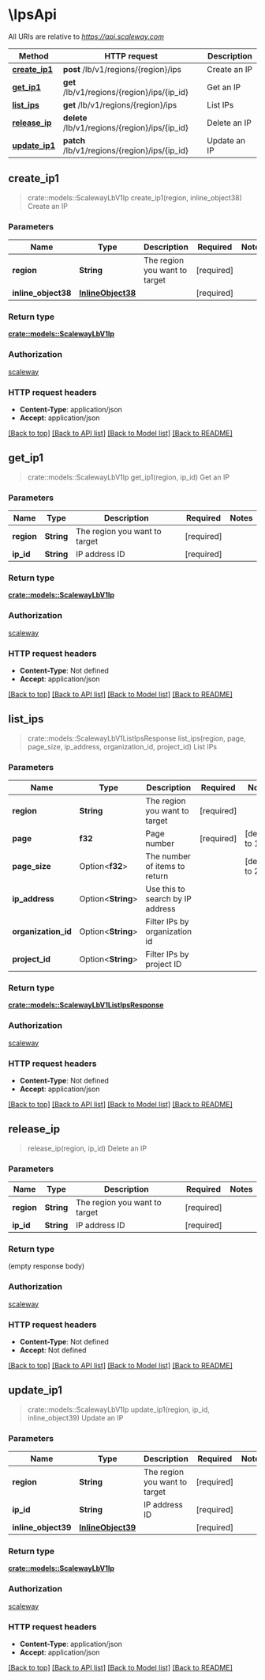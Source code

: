 # \IpsApi

All URIs are relative to *https://api.scaleway.com*

Method | HTTP request | Description
------------- | ------------- | -------------
[**create_ip1**](IpsApi.md#create_ip1) | **post** /lb/v1/regions/{region}/ips | Create an IP
[**get_ip1**](IpsApi.md#get_ip1) | **get** /lb/v1/regions/{region}/ips/{ip_id} | Get an IP
[**list_ips**](IpsApi.md#list_ips) | **get** /lb/v1/regions/{region}/ips | List IPs
[**release_ip**](IpsApi.md#release_ip) | **delete** /lb/v1/regions/{region}/ips/{ip_id} | Delete an IP
[**update_ip1**](IpsApi.md#update_ip1) | **patch** /lb/v1/regions/{region}/ips/{ip_id} | Update an IP



## create_ip1

> crate::models::ScalewayLbV1Ip create_ip1(region, inline_object38)
Create an IP

### Parameters


Name | Type | Description  | Required | Notes
------------- | ------------- | ------------- | ------------- | -------------
**region** | **String** | The region you want to target | [required] |
**inline_object38** | [**InlineObject38**](InlineObject38.md) |  | [required] |

### Return type

[**crate::models::ScalewayLbV1Ip**](scaleway.lb.v1.Ip.md)

### Authorization

[scaleway](../README.md#scaleway)

### HTTP request headers

- **Content-Type**: application/json
- **Accept**: application/json

[[Back to top]](#) [[Back to API list]](../README.md#documentation-for-api-endpoints) [[Back to Model list]](../README.md#documentation-for-models) [[Back to README]](../README.md)


## get_ip1

> crate::models::ScalewayLbV1Ip get_ip1(region, ip_id)
Get an IP

### Parameters


Name | Type | Description  | Required | Notes
------------- | ------------- | ------------- | ------------- | -------------
**region** | **String** | The region you want to target | [required] |
**ip_id** | **String** | IP address ID | [required] |

### Return type

[**crate::models::ScalewayLbV1Ip**](scaleway.lb.v1.Ip.md)

### Authorization

[scaleway](../README.md#scaleway)

### HTTP request headers

- **Content-Type**: Not defined
- **Accept**: application/json

[[Back to top]](#) [[Back to API list]](../README.md#documentation-for-api-endpoints) [[Back to Model list]](../README.md#documentation-for-models) [[Back to README]](../README.md)


## list_ips

> crate::models::ScalewayLbV1ListIpsResponse list_ips(region, page, page_size, ip_address, organization_id, project_id)
List IPs

### Parameters


Name | Type | Description  | Required | Notes
------------- | ------------- | ------------- | ------------- | -------------
**region** | **String** | The region you want to target | [required] |
**page** | **f32** | Page number | [required] |[default to 1]
**page_size** | Option<**f32**> | The number of items to return |  |[default to 20]
**ip_address** | Option<**String**> | Use this to search by IP address |  |
**organization_id** | Option<**String**> | Filter IPs by organization id |  |
**project_id** | Option<**String**> | Filter IPs by project ID |  |

### Return type

[**crate::models::ScalewayLbV1ListIpsResponse**](scaleway.lb.v1.ListIpsResponse.md)

### Authorization

[scaleway](../README.md#scaleway)

### HTTP request headers

- **Content-Type**: Not defined
- **Accept**: application/json

[[Back to top]](#) [[Back to API list]](../README.md#documentation-for-api-endpoints) [[Back to Model list]](../README.md#documentation-for-models) [[Back to README]](../README.md)


## release_ip

> release_ip(region, ip_id)
Delete an IP

### Parameters


Name | Type | Description  | Required | Notes
------------- | ------------- | ------------- | ------------- | -------------
**region** | **String** | The region you want to target | [required] |
**ip_id** | **String** | IP address ID | [required] |

### Return type

 (empty response body)

### Authorization

[scaleway](../README.md#scaleway)

### HTTP request headers

- **Content-Type**: Not defined
- **Accept**: Not defined

[[Back to top]](#) [[Back to API list]](../README.md#documentation-for-api-endpoints) [[Back to Model list]](../README.md#documentation-for-models) [[Back to README]](../README.md)


## update_ip1

> crate::models::ScalewayLbV1Ip update_ip1(region, ip_id, inline_object39)
Update an IP

### Parameters


Name | Type | Description  | Required | Notes
------------- | ------------- | ------------- | ------------- | -------------
**region** | **String** | The region you want to target | [required] |
**ip_id** | **String** | IP address ID | [required] |
**inline_object39** | [**InlineObject39**](InlineObject39.md) |  | [required] |

### Return type

[**crate::models::ScalewayLbV1Ip**](scaleway.lb.v1.Ip.md)

### Authorization

[scaleway](../README.md#scaleway)

### HTTP request headers

- **Content-Type**: application/json
- **Accept**: application/json

[[Back to top]](#) [[Back to API list]](../README.md#documentation-for-api-endpoints) [[Back to Model list]](../README.md#documentation-for-models) [[Back to README]](../README.md)

